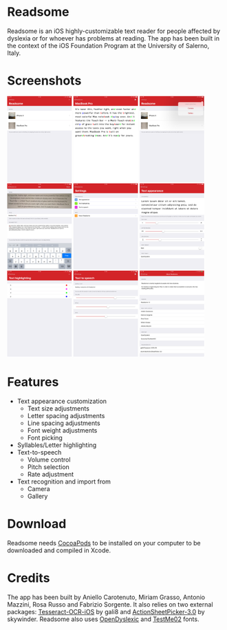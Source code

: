 # Readsome
Readsome is an iOS highly-customizable text reader for people affected by dyslexia or for whoever has problems at reading.
The app has been built in the context of the iOS Foundation Program at the University of Salerno, Italy.

# Screenshots
<img src="/media/IMG_0014.png" width="150"> <img src="/media/IMG_0015.png" width="150"> <img src="/media/IMG_0016.png" width="150"> <img src="/media/IMG_0017.png" width="150"> <img src="/media/IMG_0018.png" width="150">
<img src="/media/IMG_0019.png" width="150"> <img src="/media/IMG_0020.png" width="150"> <img src="/media/IMG_0021.png" width="150"> <img src="/media/IMG_0022.png" width="150">

# Features
* Text appearance customization
  * Text size adjustments
  * Letter spacing adjustments
  * Line spacing adjustments
  * Font weight adjustments
  * Font picking
* Syllables/Letter highlighting
* Text-to-speech
  * Volume control
  * Pitch selection
  * Rate adjustment
* Text recognition and import from
  * Camera
  * Gallery

# Download
Readsome needs <a href="https://cocoapods.org">CocoaPods</a> to be installed on your computer to be downloaded and compiled in Xcode.

# Credits
The app has been built by Aniello Carotenuto, Miriam Grasso, Antonio Mazzini, Rosa Russo and Fabrizio Sorgente. It also relies on two external packages: <a href="https://github.com/gali8/Tesseract-OCR-iOS">Tesseract-OCR-iOS</a> by gali8 and <a href="https://github.com/skywinder/ActionSheetPicker-3.0">ActionSheetPicker-3.0</a> by skywinder.
Readsome also uses <a href="https://opendyslexic.org">OpenDyslexic</a> and <a href="https://github.com/molotro/TestMe02">TestMe02</a> fonts.
